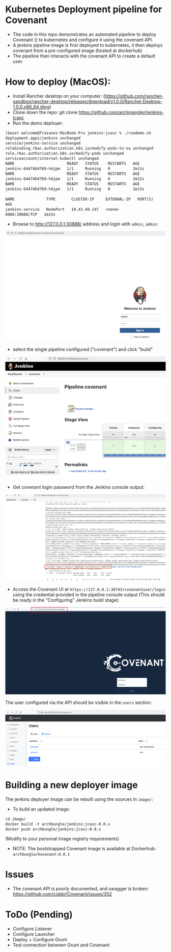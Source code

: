 # Kubernetes Deployment pipeline for Covenant

* The code in this repo demonstrates an automated pipeline to deploy Covenant () to kubernetes and configure it using the covenant API.
* A jenkins pipeline image is first deployed to kubernetes, it then deploys covenant from a pre-configured image (hosted at dockerhub)
* The pipeline then interacts with the covenant API to create a default user.

# How to deploy (MacOS):

* Install Rancher desktop on your computer: (https://github.com/rancher-sandbox/rancher-desktop/releases/download/v1.0.0/Rancher.Desktop-1.0.0.x86_64.dmg)
* Clone down the repo: git clone https://github.com/archmangler/jenkins-jcasc
* Run the demo deployer:

```
(base) welcome@Traianos-MacBook-Pro jenkins-jcasc % ./rundemo.sh 
deployment.apps/jenkins unchanged
service/jenkins-service unchanged
rolebinding.rbac.authorization.k8s.io/modify-pods-to-sa unchanged
role.rbac.authorization.k8s.io/modify-pods unchanged
serviceaccount/internal-kubectl unchanged
NAME                       READY   STATUS    RESTARTS   AGE
jenkins-6447464769-h4jpm   1/1     Running   0          2m11s
NAME                       READY   STATUS    RESTARTS   AGE
jenkins-6447464769-h4jpm   1/1     Running   0          2m12s
NAME                       READY   STATUS    RESTARTS   AGE
jenkins-6447464769-h4jpm   1/1     Running   0          2m13s

NAME              TYPE       CLUSTER-IP     EXTERNAL-IP   PORT(S)          AGE
jenkins-service   NodePort   10.43.49.147   <none>        8080:30888/TCP   2m15s
```

* Browse to http://127.0.0.1:30888/ address and login with `admin`, `admin`:

![alt text](content/jenkins-login.png?raw=true "Deployer Login") 

* select the single pipeline configured ("covenant") and click "build"

![alt text](content/covenant-pipeline.png?raw=true "Deploy Pipeline")

* Get covenant login password from the Jenkins console output:

![alt text](content/password.png?raw=true "Covenant Password")

* Access the Covenant UI at `https://127.0.0.1:30743/covenantuser/login` using the credential provided in the pipeline console output (This should be ready in the "Configuring" Jenkins build stage):

![alt text](content/covenant.png?raw=true "Covenant UI")

The user configured via the API should be visible in the `users` section:

![alt text](content/covenant-users.png?raw=true "Covenant user")

# Building a new deployer image

The jenkins deployer image can be rebuilt using the sources in `image/`:

* To build an updated image:

```
cd image/
docker build -t archbungle/jenkins:jcasc-0.0.x
docker push archbungle/jenkins:jcasc-0.0.x
```

(Modify to your personal image registry requirements)

* NOTE: The bootstrapped Covenant image is available at Dockerhub: `archbungle/kovenant:0.0.1`

#  Issues

* The covenant API is poorly documented, and swagger is broken: https://github.com/cobbr/Covenant/issues/352

# ToDo (Pending)

- Configure Listener
- Configure Launcher
- Deploy + Configure Grunt
- Test connection between Grunt and Covenant